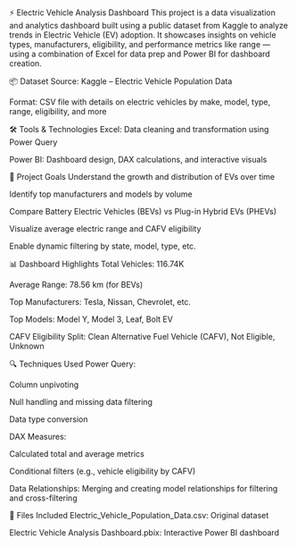 ⚡ Electric Vehicle Analysis Dashboard
This project is a data visualization and analytics dashboard built using a public dataset from Kaggle to analyze trends in Electric Vehicle (EV) adoption. It showcases insights on vehicle types, manufacturers, eligibility, and performance metrics like range — using a combination of Excel for data prep and Power BI for dashboard creation.

📦 Dataset
Source: Kaggle – Electric Vehicle Population Data

Format: CSV file with details on electric vehicles by make, model, type, range, eligibility, and more

🛠 Tools & Technologies
Excel: Data cleaning and transformation using Power Query

Power BI: Dashboard design, DAX calculations, and interactive visuals

🎯 Project Goals
Understand the growth and distribution of EVs over time

Identify top manufacturers and models by volume

Compare Battery Electric Vehicles (BEVs) vs Plug-in Hybrid EVs (PHEVs)

Visualize average electric range and CAFV eligibility

Enable dynamic filtering by state, model, type, etc.

📊 Dashboard Highlights
Total Vehicles: 116.74K

Average Range: 78.56 km (for BEVs)

Top Manufacturers: Tesla, Nissan, Chevrolet, etc.

Top Models: Model Y, Model 3, Leaf, Bolt EV

CAFV Eligibility Split: Clean Alternative Fuel Vehicle (CAFV), Not Eligible, Unknown

🔍 Techniques Used
Power Query:

Column unpivoting

Null handling and missing data filtering

Data type conversion

DAX Measures:

Calculated total and average metrics

Conditional filters (e.g., vehicle eligibility by CAFV)

Data Relationships: Merging and creating model relationships for filtering and cross-filtering

📁 Files Included
Electric_Vehicle_Population_Data.csv: Original dataset

Electric Vehicle Analysis Dashboard.pbix: Interactive Power BI dashboard
